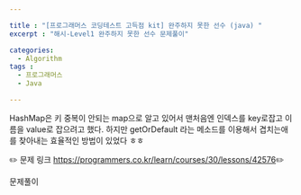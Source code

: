 ```yaml
---

title : "[프로그래머스 코딩테스트 고득점 kit] 완주하지 못한 선수 (java) "
excerpt : "해시-Level1 완주하지 못한 선수 문제풀이"

categories:
  - Algorithm
tags :
  - 프로그래머스 
  - Java

---
```


HashMap은 키 중복이 안되는 map으로 알고 있어서 맨처음엔 인덱스를 key로잡고 이름을 value로 잡으려고 했다.
하지만 getOrDefault 라는 메소드를 이용해서 겹치는애를 찾아내는 효율적인 방법이 있었다 ㅎㅎ

:pencil2: 문제 링크 <https://programmers.co.kr/learn/courses/30/lessons/42576>:pencil2:

문제풀이

<script src="https://gist.github.com/leejieun1121/f1f2d7446a38f6e0e06af9a6bfb7730e.js"></script>

